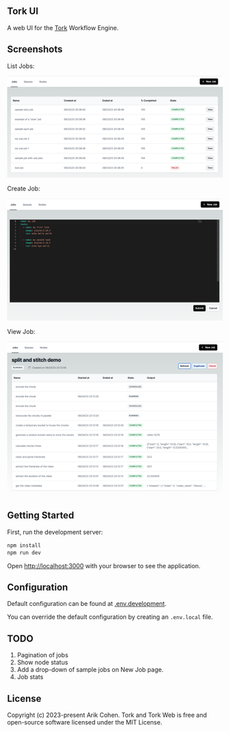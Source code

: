 ## Tork UI

A web UI for the [Tork](https://github.com/runabol/tork) Workflow Engine.

## Screenshots

List Jobs:

![jobs](screenshots/jobs.png "Jobs")

Create Job:

![create job](screenshots/create-job.png "Create Job")

View Job:

![view job](screenshots/view-job-v3.png "View Job")

## Getting Started

First, run the development server:

```bash
npm install
npm run dev
```

Open [http://localhost:3000](http://localhost:3000) with your browser to see the application.

## Configuration

Default configuration can be found at [.env.development](.env.development).

You can override the default configuration by creating an `.env.local` file.

## TODO

1. Pagination of jobs
2. Show node status
3. Add a drop-down of sample jobs on New Job page.
4. Job stats

## License

Copyright (c) 2023-present Arik Cohen. Tork and Tork Web is free and open-source software licensed under the MIT License.
